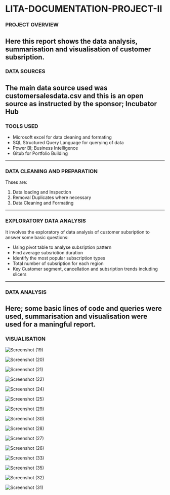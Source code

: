 # LITA-DOCUMENTATION-PROJECT-II

### PROJECT OVERVIEW
Here this report shows the data analysis, summarisation and visualisation of customer subsription.
---------------------
### DATA SOURCES
The main data source used was customersalesdata.csv and this is an open source as instructed by the sponsor; Incubator Hub
----------------------------
### TOOLS USED
- Microsoft excel for data cleaning and formating
- SQL Structured Query Language for querying of data
- Power BI; Business Intelligence
- Gitub for Portfolio Building
--------------------------
### DATA CLEANING AND PREPARATION
Thses are:
1. Data loading and Inspection
2. Removal Duplicates where necessary
3. Data Cleaning and Formating
----------------------------
### EXPLORATORY DATA ANALYSIS
It involves the exploratory of data analysis of customer subsription to answer some basic questions:
- Using pivot table to analyse subsription pattern
- Find average subsriotion duration
- Identify the most popular subscription types
- Total number of subsription for each region
- Key Customer segment, cancellation and subsription trends including slicers
-------------------------
### DATA ANALYSIS
Here; some basic lines of code and queries were used, summarisation and visualisation were used for a maningful report.
--------------------------
### VISUALISATION

![Screenshot (19)](https://github.com/user-attachments/assets/9b948ac6-6a55-4408-9232-09fbbe08dff3)

![Screenshot (20)](https://github.com/user-attachments/assets/da47d7aa-d9ee-4d5a-b2d1-6d15f98ebc67)

![Screenshot (21)](https://github.com/user-attachments/assets/36a396e5-b376-4c15-9f04-5e68b0c77388)

![Screenshot (22)](https://github.com/user-attachments/assets/f072f207-b195-4e4e-8aa9-b1a1bc33b96e)

![Screenshot (24)](https://github.com/user-attachments/assets/024a7c07-8d66-4b8f-b295-e9156f94b24d)

![Screenshot (25)](https://github.com/user-attachments/assets/f6cec21f-150f-4675-9e2b-06d6734e4aca)

![Screenshot (29)](https://github.com/user-attachments/assets/872a88a1-abb1-4c9c-9f34-96e6d2c4e1ad)

![Screenshot (30)](https://github.com/user-attachments/assets/447078da-79c4-40d0-9be0-176ba7205354)

![Screenshot (28)](https://github.com/user-attachments/assets/1e99237d-40c9-48c9-a986-74e9fa84470b)

![Screenshot (27)](https://github.com/user-attachments/assets/30f653ed-73a7-470a-a636-bd9664bbfc95)

![Screenshot (26)](https://github.com/user-attachments/assets/de54dc5c-d992-44ee-ba69-0a011c43b235)

![Screenshot (33)](https://github.com/user-attachments/assets/5075ccab-9a8f-4e76-8b25-fb75cab204fd)

![Screenshot (35)](https://github.com/user-attachments/assets/9acaed4a-180f-48fc-8999-38ee983e2b86)

![Screenshot (32)](https://github.com/user-attachments/assets/cd413e20-4164-420d-9e14-7da724fd9550)

![Screenshot (31)](https://github.com/user-attachments/assets/60453f78-86c3-4ccc-babb-c0359607b8c9)





